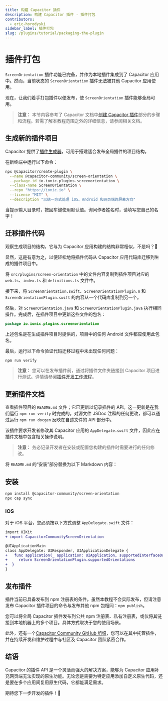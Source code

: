 ```yaml
---
title: 构建 Capacitor 插件
description: 构建 Capacitor 插件 - 插件打包
contributors:
  - eric-horodyski
sidebar_label: 插件打包
slug: /plugins/tutorial/packaging-the-plugin
---
```


# 插件打包

`ScreenOrientation` 插件功能已完备，并作为本地插件集成到了 Capacitor 应用中。然而，当前状态的 `ScreenOrientation` 插件无法被其他 Capacitor 应用使用。

现在，让我们着手打包插件以便发布，使 `ScreenOrientation` 插件能够全局可用。

> **注意：** 本节内容参考了 Capacitor 文档中<a href="https://capacitorjs.com/docs/plugins/creating-plugins" target="_blank">创建 Capacitor 插件</a>部分的步骤和流程。若需了解本教程范围之外的详细信息，请参阅相关文档。

## 生成新的插件项目

Capacitor 提供了<a href="https://github.com/ionic-team/create-capacitor-plugin" target="_blank">插件生成器</a>，可用于搭建适合发布全局插件的项目结构。

在新终端中运行以下命令：

```bash
npx @capacitor/create-plugin \
  --name @capacitor-community/screen-orientation \
  --package-id io.ionic.plugins.screenorientation \
  --class-name ScreenOrientation \
  --repo "https://ionic.io" \
  --license "MIT" \
  --description "以统一方式处理 iOS、Android 和网页端的屏幕方向"
```

当提示输入目录时，按回车键使用默认值。询问作者姓名时，请填写您自己的名字！

## 迁移插件代码

观察生成项目的结构，它与为 Capacitor 应用构建的结构非常相似，不是吗？🤔

显然，这是有意为之，以便轻松地将插件代码从 Capacitor 应用代码库迁移到生成的插件项目中。

将 `src/plugins/screen-orientation` 中的文件内容复制到插件项目对应的 `web.ts`、`index.ts` 和 `definitions.ts` 文件中。

接下来，将 `ScreenOrientation.swift`、`ScreenOrientationPlugin.m` 和 `ScreenOrientationPlugin.swift` 的内容从一个代码库复制到另一个。

然后，对 `ScreenOrientation.java` 和 `ScreenOrientationPlugin.java` 执行相同操作。完成后，在插件项目中更新这些文件的包名：

```java
package io.ionic.plugins.screenorientation
```

上述包名是在生成插件项目时提供的，项目中的任何 Android 文件都应使用此包名。

最后，运行以下命令验证代码迁移过程中未出现任何问题：

```bash
npm run verify
```

> **注意：** 您可以在发布插件前，通过将插件文件夹链接到 Capacitor 项目进行测试。详情请参阅<a href="https://capacitorjs.com/docs/plugins/workflow#local-testing" target="_blank">插件开发工作流程</a>。

## 更新插件文档

查看插件项目的 `README.md` 文件；它已更新以记录插件的 API。这一更新是在我们运行 `npm run verify` 时完成的。对源文件 JSDoc 注释的任何更改，都可以通过运行 `npm run docgen` 反映在自述文件的 API 部分中。

该插件要求开发者修改其 Capacitor 应用的 `AppDelegate.swift` 文件，因此应在插件文档中包含相关操作说明。

> **注意：** 务必记录开发者在安装或配置您构建的插件时需要进行的任何修改。

将 `README.md` 的“安装”部分替换为以下 Markdown 内容：

## 安装

```bash
npm install @capacitor-community/screen-orientation
npx cap sync
```

### iOS

对于 iOS 平台，您必须按以下方式调整 `AppDelegate.swift` 文件：

```diff
import UIKit
+ import CapacitorCommunityScreenOrientation

@UIApplicationMain
class AppDelegate: UIResponder, UIApplicationDelegate {
+   func application(_ application: UIApplication, supportedInterfaceOrientationsFor window: UIWindow?) -\> UIInterfaceOrientationMask {
+     return ScreenOrientationPlugin.supportedOrientations
+  }
}
```

## 发布插件

插件当前已具备发布到 npm 注册表的条件。虽然本教程不会实际发布，但请注意发布 Capacitor 插件项目的命令与发布其他 npm 包相同：`npm publish`。

您可以将全局 Capacitor 插件发布到公共 npm 注册表、私有注册表，或仅将其链接到本地机器上的多个项目。具体方式取决于您的使用场景。

此外，还有一个<a href="https://github.com/capacitor-community/welcome" target="_blank">Capacitor Community GitHub 组织</a>，您可以在其中托管插件，并在持续开发和维护过程中与社区及 Capacitor 团队紧密合作。

## 结语

Capacitor 的插件 API 是一个灵活而强大的解决方案，能够为 Capacitor 应用补充网页端无法实现的原生功能。无论您是需要为特定应用添加自定义原生代码，还是要在多个应用间复用原生代码，它都能满足需求。

期待您下一步开发的插件！🎉